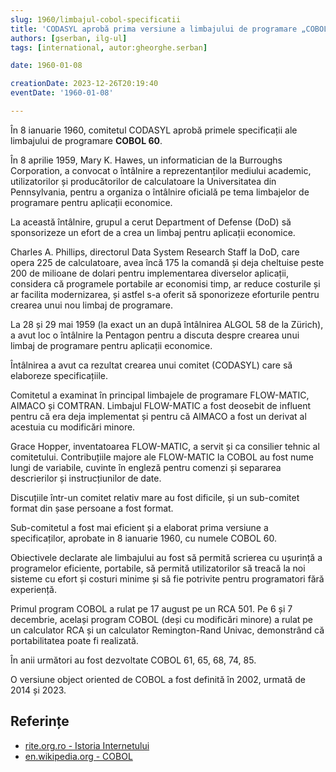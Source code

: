 ```yaml
---
slug: 1960/limbajul-cobol-specificatii
title: 'CODASYL aprobă prima versiune a limbajului de programare „COBOL”'
authors: [gserban, ilg-ul]
tags: [international, autor:gheorghe.serban]

date: 1960-01-08

creationDate: 2023-12-26T20:19:40
eventDate: '1960-01-08'

---
```


În 8 ianuarie 1960, comitetul CODASYL aprobă primele specificații ale limbajului
de programare **COBOL 60**.

<!-- truncate -->

În 8 aprilie 1959, Mary K. Hawes, un informatician de la Burroughs Corporation,
a convocat o întâlnire a reprezentanților mediului academic, utilizatorilor
și producătorilor de calculatoare la Universitatea din Pennsylvania,
pentru a organiza o întâlnire oficială pe tema limbajelor de programare
pentru aplicații economice.

La această întâlnire, grupul a cerut Department of Defense (DoD) să
sponsorizeze un efort de a crea un limbaj pentru aplicații economice.

Charles A. Phillips, directorul Data System Research Staff la DoD, care opera
225 de calculatoare, avea încă 175 la comandă și deja cheltuise peste 200
de milioane de dolari pentru implementarea diverselor aplicații, considera că
programele portabile ar economisi timp, ar reduce
costurile și ar facilita modernizarea, și astfel s-a oferit să sponorizeze
eforturile pentru crearea unui nou limbaj de programare.

La 28 și 29 mai 1959 (la exact un an după întâlnirea ALGOL 58 de
la Zürich), a avut loc o întâlnire la Pentagon pentru a discuta
despre crearea unui limbaj de programare pentru aplicații economice.

Întâlnirea a avut ca rezultat crearea unui comitet (CODASYL) care să
elaboreze specificațiile.

Comitetul a examinat în principal limbajele de programare
FLOW-MATIC, AIMACO și COMTRAN. Limbajul FLOW-MATIC a fost deosebit
de influent pentru că era deja implementat și pentru că AIMACO a
fost un derivat al acestuia cu modificări minore.

Grace Hopper, inventatoarea FLOW-MATIC, a servit și ca consilier tehnic
al comitetului. Contribuțiile majore ale FLOW-MATIC la COBOL au fost
nume lungi de variabile, cuvinte în engleză pentru comenzi și separarea
descrierilor și instrucțiunilor de date.

Discuțiile într-un comitet relativ mare au fost dificile, și un sub-comitet
format din șase persoane a fost format.

Sub-comitetul a fost mai eficient și a elaborat prima versiune a
specificaților, aprobate in 8 ianuarie 1960, cu numele COBOL 60.

Obiectivele declarate ale limbajului au fost să permită scrierea cu
ușurință a programelor eficiente, portabile, să permită utilizatorilor
să treacă la noi sisteme cu efort și costuri minime și să fie potrivite
pentru programatori fără experiență.

Primul program COBOL a rulat pe 17 august pe un RCA 501. Pe 6 și 7 decembrie,
același program COBOL (deși cu modificări minore) a rulat pe un calculator
RCA și un calculator Remington-Rand Univac, demonstrând că portabilitatea
poate fi realizată.

În anii următori au fost dezvoltate COBOL 61, 65, 68, 74, 85.

O versiune object oriented de COBOL a fost definită în 2002, urmată de
2014 și 2023.

## Referințe

- [rite.org.ro - Istoria Internetului](https://rite.org.ro/istoria-internetului/)
- [en.wikipedia.org - COBOL](https://en.wikipedia.org/wiki/COBOL)
